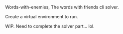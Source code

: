 
Words-with-enemies, The words with friends cli solver.

Create a virtual environment to run.

WIP. Need to complete the solver part... lol.
